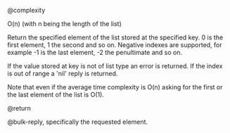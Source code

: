 @complexity

O(n) (with n being the length of the list)


Return the specified element of the list stored at the specified
key. 0 is the first element, 1 the second and so on. Negative indexes
are supported, for example -1 is the last element, -2 the penultimate
and so on.

If the value stored at key is not of list type an error is returned.
If the index is out of range a 'nil' reply is returned.

Note that even if the average time complexity is O(n) asking for
the first or the last element of the list is O(1).

@return

@bulk-reply, specifically the requested element.



[1]: /p/redis/wiki/ReplyTypes
